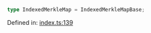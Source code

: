 ```ts
type IndexedMerkleMap = IndexedMerkleMapBase;
```

Defined in: [index.ts:139](https://github.com/o1-labs/o1js/blob/89b7d1522af805d6d4c45a96d7a9cbc29a457aec/src/index.ts#L139)
